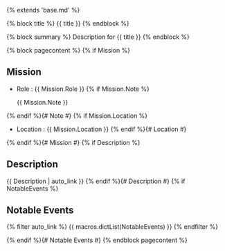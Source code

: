 {% extends 'base.md' %}

{% block title %}
{{ title }}
{% endblock %}

{% block summary %}
Description for {{ title }}
{% endblock %}

{% block pagecontent %}
{% if Mission %}
## Mission

- Role : {{ Mission.Role }}
{% if Mission.Note %}

    {{ Mission.Note }}
    
{% endif %}{# Note #}
{% if Mission.Location %}
- Location : {{ Mission.Location }}
{% endif %}{# Location #}

{% endif %}{# Mission #}
{% if Description %}
## Description

{{ Description | auto_link }}
{% endif %}{# Description #}
{% if NotableEvents %}
## Notable Events

{% filter auto_link %}
{{ macros.dictList(NotableEvents) }}
{% endfilter %}

{% endif %}{# Notable Events #}
{% endblock pagecontent %}

